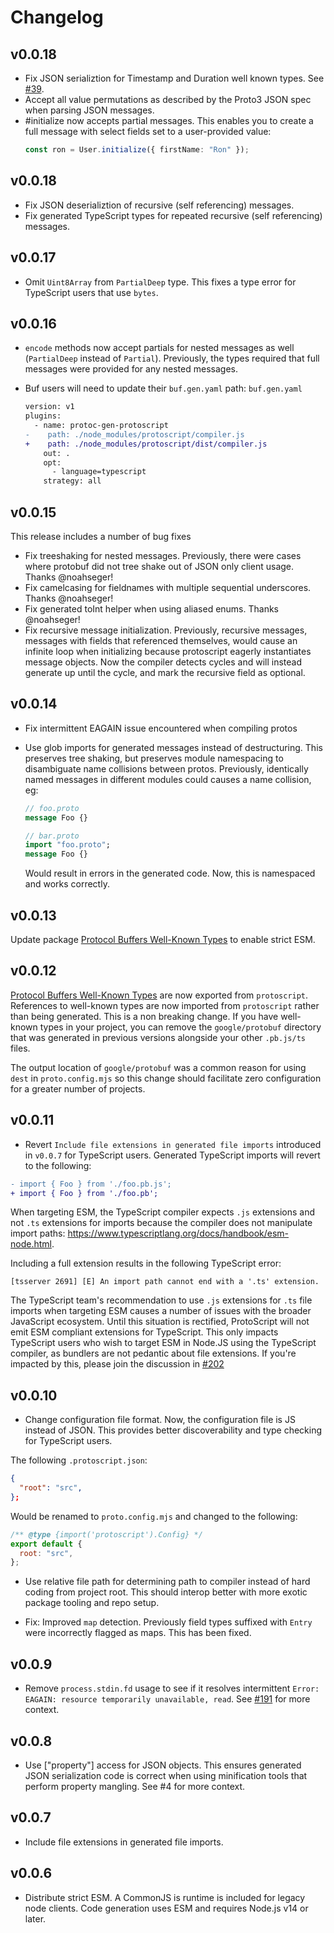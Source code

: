 # Changelog

## v0.0.18

- Fix JSON serializtion for Timestamp and Duration well known types. See [#39](https://github.com/tatethurston/ProtoScript/issues/39).
- Accept all value permutations as described by the Proto3 JSON spec when parsing JSON messages.
- #initialize now accepts partial messages. This enables you to create a full message with select fields set to a user-provided value:
  ```ts
  const ron = User.initialize({ firstName: "Ron" });
  ```

## v0.0.18

- Fix JSON deserializtion of recursive (self referencing) messages.
- Fix generated TypeScript types for repeated recursive (self referencing) messages.

## v0.0.17

- Omit `Uint8Array` from `PartialDeep` type. This fixes a type error for TypeScript users that use `bytes`.

## v0.0.16

- `encode` methods now accept partials for nested messages as well (`PartialDeep` instead of `Partial`). Previously, the types required that full messages were provided for any nested messages.
- Buf users will need to update their `buf.gen.yaml` path:
  `buf.gen.yaml`

  ```diff
  version: v1
  plugins:
    - name: protoc-gen-protoscript
  -    path: ./node_modules/protoscript/compiler.js
  +    path: ./node_modules/protoscript/dist/compiler.js
      out: .
      opt:
        - language=typescript
      strategy: all
  ```

## v0.0.15

This release includes a number of bug fixes

- Fix treeshaking for nested messages. Previously, there were cases where protobuf did not tree shake out of JSON only client usage. Thanks @noahseger!
- Fix camelcasing for fieldnames with multiple sequential underscores. Thanks @noahseger!
- Fix generated toInt helper when using aliased enums. Thanks @noahseger!
- Fix recursive message initialization. Previously, recursive messages, messages with fields that referenced themselves, would cause an infinite loop when initializing because protoscript eagerly instantiates message objects. Now the compiler detects cycles and will instead generate up until the cycle, and mark the recursive field as optional.

## v0.0.14

- Fix intermittent EAGAIN issue encountered when compiling protos

- Use glob imports for generated messages instead of destructuring. This preserves tree shaking, but preserves module namespacing to disambiguate name collisions between protos. Previously, identically named messages in different modules could causes a name collision, eg:

  ```proto
  // foo.proto
  message Foo {}
  ```

  ```proto
  // bar.proto
  import "foo.proto";
  message Foo {}
  ```

  Would result in errors in the generated code. Now, this is namespaced and works correctly.

## v0.0.13

Update package [Protocol Buffers Well-Known Types](https://developers.google.com/protocol-buffers/docs/reference/google.protobuf) to enable strict ESM.

## v0.0.12

[Protocol Buffers Well-Known Types](https://developers.google.com/protocol-buffers/docs/reference/google.protobuf) are now exported from `protoscript`. References to well-known types are now imported from `protoscript` rather than being generated. This is a non breaking change. If you have well-known types in your project, you can remove the `google/protobuf` directory that was generated in previous versions alongside your other `.pb.js/ts` files.

The output location of `google/protobuf` was a common reason for using `dest` in `proto.config.mjs` so this change should facilitate zero configuration for a greater number of projects.

## v0.0.11

- Revert `Include file extensions in generated file imports` introduced in `v0.0.7` for TypeScript users. Generated TypeScript imports will revert to the following:

```diff
- import { Foo } from './foo.pb.js';
+ import { Foo } from './foo.pb';
```

When targeting ESM, the TypeScript compiler expects `.js` extensions and not `.ts` extensions for imports because the compiler does not manipulate import paths: https://www.typescriptlang.org/docs/handbook/esm-node.html.

Including a full extension results in the following TypeScript error:

```
[tsserver 2691] [E] An import path cannot end with a '.ts' extension.
```

The TypeScript team's recommendation to use `.js` extensions for `.ts` file imports when targeting ESM causes a number of issues with the broader JavaScript ecosystem. Until this situation is rectified, ProtoScript will not emit ESM compliant extensions for TypeScript. This only impacts TypeScript users who wish to target ESM in Node.JS using the TypeScript compiler, as bundlers are not pedantic about file extensions. If you're impacted by this, please join the discussion in [#202](https://github.com/tatethurston/TwirpScript/issues/202.)

## v0.0.10

- Change configuration file format. Now, the configuration file is JS instead of JSON. This provides better discoverability and type checking for TypeScript users.

The following `.protoscript.json`:

```json
{
  "root": "src",
};
```

Would be renamed to `proto.config.mjs` and changed to the following:

```js
/** @type {import('protoscript').Config} */
export default {
  root: "src",
};
```

- Use relative file path for determining path to compiler instead of hard coding from project root. This should interop better with more exotic package tooling and repo setup.

- Fix: Improved `map` detection. Previously field types suffixed with `Entry` were incorrectly flagged as maps. This has been fixed.

## v0.0.9

- Remove `process.stdin.fd` usage to see if it resolves intermittent `Error: EAGAIN: resource temporarily unavailable, read`. See [#191](https://github.com/tatethurston/TwirpScript/issues/191) for more context.

## v0.0.8

- Use ["property"] access for JSON objects. This ensures generated JSON serialization code is correct when using minification tools that perform property mangling. See #4 for more context.

## v0.0.7

- Include file extensions in generated file imports.

## v0.0.6

- Distribute strict ESM. A CommonJS is runtime is included for legacy node clients. Code generation uses ESM and requires Node.js v14 or later.

